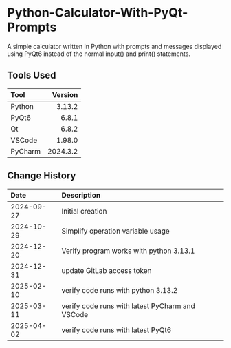 # Python-Calculator-With-PyQt-Prompts

A simple calculator written in Python with prompts and messages displayed using PyQt6
instead of the normal input() and print() statements.

## Tools Used

| Tool    |  Version |
|:--------|---------:|
| Python  |   3.13.2 |
| PyQt6   |    6.8.1 |
| Qt      |    6.8.2 |
| VSCode  |   1.98.0 |
| PyCharm | 2024.3.2 |

## Change History

| Date       | Description                                     |
|:-----------|:------------------------------------------------|
| 2024-09-27 | Initial creation                                |
| 2024-10-29 | Simplify operation variable usage               |
| 2024-12-20 | Verify program works with python 3.13.1         |
| 2024-12-31 | update GitLab access token                      |
| 2025-02-10 | verify code runs with python 3.13.2             |
| 2025-03-11 | verify code runs with latest PyCharm and VSCode |
| 2025-04-02 | verify code runs with latest PyQt6              |



